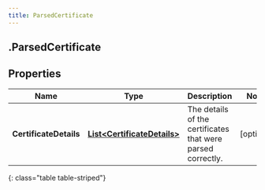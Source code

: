 ```yaml
---
title: ParsedCertificate
---
```

## .ParsedCertificate

## Properties

|Name | Type | Description | Notes|
|------------ | ------------- | ------------- | -------------|
| **CertificateDetails** | [**List&lt;CertificateDetails&gt;**](CertificateDetails.html) | The details of the certificates that were parsed correctly. | [optional] |
{: class="table table-striped"}


